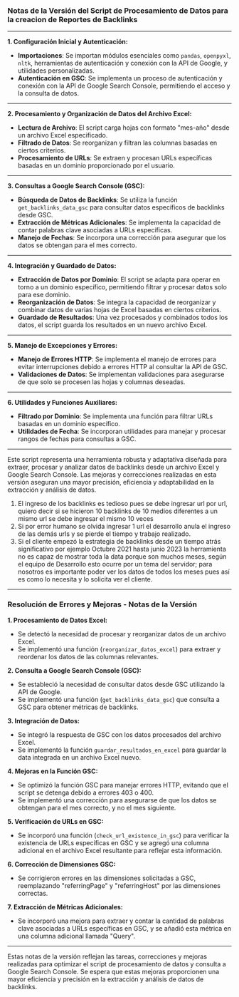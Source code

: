 ### Notas de la Versión del Script de Procesamiento de Datos para la creacion de Reportes de Backlinks

---

**1. Configuración Inicial y Autenticación:**
   
- **Importaciones**: Se importan módulos esenciales como `pandas`, `openpyxl`, `nltk`, herramientas de autenticación y conexión con la API de Google, y utilidades personalizadas.
- **Autenticación en GSC**: Se implementa un proceso de autenticación y conexión con la API de Google Search Console, permitiendo el acceso y la consulta de datos.

---

**2. Procesamiento y Organización de Datos del Archivo Excel:**

- **Lectura de Archivo**: El script carga hojas con formato "mes-año" desde un archivo Excel especificado.
- **Filtrado de Datos**: Se reorganizan y filtran las columnas basadas en ciertos criterios.
- **Procesamiento de URLs**: Se extraen y procesan URLs específicas basadas en un dominio proporcionado por el usuario.

---

**3. Consultas a Google Search Console (GSC):**

- **Búsqueda de Datos de Backlinks**: Se utiliza la función `get_backlinks_data_gsc` para consultar datos específicos de backlinks desde GSC.
- **Extracción de Métricas Adicionales**: Se implementa la capacidad de contar palabras clave asociadas a URLs específicas.
- **Manejo de Fechas**: Se incorpora una corrección para asegurar que los datos se obtengan para el mes correcto.

---

**4. Integración y Guardado de Datos:**

- **Extracción de Datos por Dominio**: El script se adapta para operar en torno a un dominio específico, permitiendo filtrar y procesar datos solo para ese dominio.
- **Reorganización de Datos**: Se integra la capacidad de reorganizar y combinar datos de varias hojas de Excel basadas en ciertos criterios.
- **Guardado de Resultados**: Una vez procesados y combinados todos los datos, el script guarda los resultados en un nuevo archivo Excel.

---

**5. Manejo de Excepciones y Errores:**

- **Manejo de Errores HTTP**: Se implementa el manejo de errores para evitar interrupciones debido a errores HTTP al consultar la API de GSC.
- **Validaciones de Datos**: Se implementan validaciones para asegurarse de que solo se procesen las hojas y columnas deseadas.

---

**6. Utilidades y Funciones Auxiliares:**

- **Filtrado por Dominio**: Se implementa una función para filtrar URLs basadas en un dominio específico.
- **Utilidades de Fecha**: Se incorporan utilidades para manejar y procesar rangos de fechas para consultas a GSC.

---

Este script representa una herramienta robusta y adaptativa diseñada para extraer, procesar y analizar datos de backlinks desde un archivo Excel y Google Search Console. Las mejoras y correcciones realizadas en esta versión aseguran una mayor precisión, eficiencia y adaptabilidad en la extracción y análisis de datos.

1.	El ingreso de los backlinks es tedioso pues se debe ingresar url por url, quiero decir si se hicieron 10 backlinks de 10 medios diferentes a un mismo url se debe ingresar el mismo 10 veces
2.	Si por error humano se olvida ingresar 1 url el desarrollo anula el ingreso de las demás urls y se pierde el tiempo y trabajo realizado.
3.	Si el cliente empezó la estrategia de backlinks desde un tiempo atrás significativo por ejemplo Octubre 2021 hasta junio 2023 la herramienta no es capaz de mostrar toda la data porque son muchos meses, según el equipo de Desarrollo esto ocurre por un tema del servidor; para nosotros es importante poder ver los datos de todos los meses pues así es como lo necesita y lo solicita ver el cliente.

---

### Resolución de Errores y Mejoras - Notas de la Versión

**1. Procesamiento de Datos Excel:**
   - Se detectó la necesidad de procesar y reorganizar datos de un archivo Excel.
   - Se implementó una función (`reorganizar_datos_excel`) para extraer y reordenar los datos de las columnas relevantes.

**2. Consulta a Google Search Console (GSC):**
   - Se estableció la necesidad de consultar datos desde GSC utilizando la API de Google.
   - Se implementó una función (`get_backlinks_data_gsc`) que consulta a GSC para obtener métricas de backlinks.

**3. Integración de Datos:**
   - Se integró la respuesta de GSC con los datos procesados del archivo Excel.
   - Se implementó la función `guardar_resultados_en_excel` para guardar la data integrada en un archivo Excel nuevo.

**4. Mejoras en la Función GSC:**
   - Se optimizó la función GSC para manejar errores HTTP, evitando que el script se detenga debido a errores 403 o 400.
   - Se implementó una corrección para asegurarse de que los datos se obtengan para el mes correcto, y no el mes siguiente.

**5. Verificación de URLs en GSC:**
   - Se incorporó una función (`check_url_existence_in_gsc`) para verificar la existencia de URLs específicas en GSC y se agregó una columna adicional en el archivo Excel resultante para reflejar esta información.

**6. Corrección de Dimensiones GSC:**
   - Se corrigieron errores en las dimensiones solicitadas a GSC, reemplazando "referringPage" y "referringHost" por las dimensiones correctas.

**7. Extracción de Métricas Adicionales:**
   - Se incorporó una mejora para extraer y contar la cantidad de palabras clave asociadas a URLs específicas en GSC, y se añadió esta métrica en una columna adicional llamada "Query".

---

Estas notas de la versión reflejan las tareas, correcciones y mejoras realizadas para optimizar el script de procesamiento de datos y consulta a Google Search Console. Se espera que estas mejoras proporcionen una mayor eficiencia y precisión en la extracción y análisis de datos de backlinks.